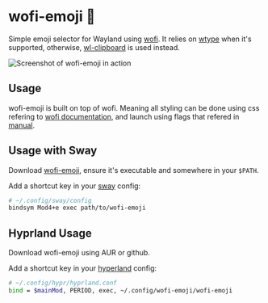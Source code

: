 # wofi-emoji 🥞

Simple emoji selector for Wayland using [wofi](https://cloudninja.pw/docs/wofi.html).
It relies on [wtype](https://github.com/atx/wtype) when it's supported, otherwise,
[wl-clipboard](https://github.com/bugaevc/wl-clipboard) is used instead.

![Screenshot of wofi-emoji in action](https://i.imgur.com/8XiUoh6.png)

## Usage

wofi-emoji is built on top of wofi.
Meaning all styling can be done using css refering to [wofi documentation](https://cloudninja.pw/docs/wofi.html), and launch using flags that refered in [manual](https://man.archlinux.org/man/wofi.1.en).

## Usage with Sway

Download [wofi-emoji](https://github.com/dln/wofi-emoji/raw/master/wofi-emoji), ensure it's executable and somewhere in your `$PATH`.

Add a shortcut key in your [sway](https://swaywm.org/) config:

```bash
# ~/.config/sway/config
bindsym Mod4+e exec path/to/wofi-emoji
````
## Hyprland Usage
Download wofi-emoji using AUR or github.

Add a shortcut key in your [hyperland]() config:
```bash
# ~/.config/hypr/hyprland.conf
bind = $mainMod, PERIOD, exec, ~/.config/wofi-emoji/wofi-emoji
```
